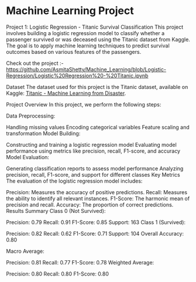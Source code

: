 # Machine Learning Project

Project 1: Logistic Regression - Titanic Survival Classification
This project involves building a logistic regression model to classify whether a passenger survived or was deceased using the Titanic dataset from Kaggle. The goal is to apply machine learning techniques to predict survival outcomes based on various features of the passengers.

Check out the project :- https://github.com/AsmitaShetty/Machine_Learning/blob/Logistic-Regression/Logistic%20Regression%20-%20Titanic.ipynb

Dataset
The dataset used for this project is the Titanic dataset, available on Kaggle: [Titanic - Machine Learning from Disaster](https://www.kaggle.com/c/titanic).

Project Overview
In this project, we perform the following steps:

Data Preprocessing:

Handling missing values
Encoding categorical variables
Feature scaling and transformation
Model Building:

Constructing and training a logistic regression model
Evaluating model performance using metrics like precision, recall, F1-score, and accuracy
Model Evaluation:

Generating classification reports to assess model performance
Analyzing precision, recall, F1-score, and support for different classes
Key Metrics
The evaluation of the logistic regression model includes:

Precision: Measures the accuracy of positive predictions.
Recall: Measures the ability to identify all relevant instances.
F1-Score: The harmonic mean of precision and recall.
Accuracy: The proportion of correct predictions.
Results Summary
Class 0 (Not Survived):

Precision: 0.79
Recall: 0.91
F1-Score: 0.85
Support: 163
Class 1 (Survived):

Precision: 0.82
Recall: 0.62
F1-Score: 0.71
Support: 104
Overall Accuracy: 0.80

Macro Average:

Precision: 0.81
Recall: 0.77
F1-Score: 0.78
Weighted Average:

Precision: 0.80
Recall: 0.80
F1-Score: 0.80
